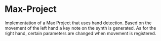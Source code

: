 # Max-Project
Implementation of a Max Project that uses hand detection. Based on the movement of the left hand a key note on the synth is generated. As for the right hand, certain parameters are changed when movement is registered.
